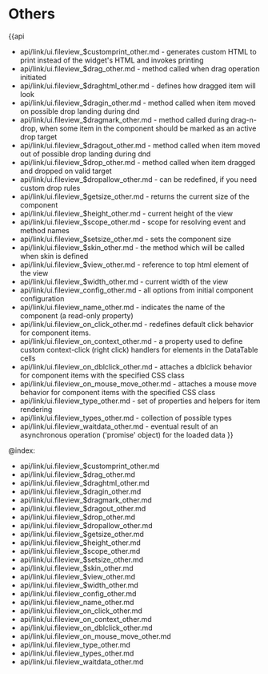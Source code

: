 Others
=======

{{api
- api/link/ui.fileview_$customprint_other.md - generates custom HTML to print instead of the widget's HTML and invokes printing
- api/link/ui.fileview_$drag_other.md - method called when drag operation initiated
- api/link/ui.fileview_$draghtml_other.md - defines how dragged item will look
- api/link/ui.fileview_$dragin_other.md - method called when item moved on possible drop landing during dnd
- api/link/ui.fileview_$dragmark_other.md - method called during drag-n-drop, when some item in the component should be marked as an active drop target
- api/link/ui.fileview_$dragout_other.md - method called when item moved out of possible drop landing during dnd
- api/link/ui.fileview_$drop_other.md - method called when item dragged and dropped on valid target
- api/link/ui.fileview_$dropallow_other.md - can be redefined, if you need custom drop rules
- api/link/ui.fileview_$getsize_other.md - returns the current size of the component
- api/link/ui.fileview_$height_other.md - current height of the view
- api/link/ui.fileview_$scope_other.md - scope for resolving event and method names
- api/link/ui.fileview_$setsize_other.md - sets the component size
- api/link/ui.fileview_$skin_other.md - the method which will be called when skin is defined
- api/link/ui.fileview_$view_other.md - reference to top html element of the view
- api/link/ui.fileview_$width_other.md - current width of the view
- api/link/ui.fileview_config_other.md - all options from initial component configuration
- api/link/ui.fileview_name_other.md - indicates the name of the component (a read-only property)
- api/link/ui.fileview_on_click_other.md - redefines default click behavior for component items.
- api/link/ui.fileview_on_context_other.md - a property used to define custom context-click (right click) handlers for elements in the DataTable cells<br>
- api/link/ui.fileview_on_dblclick_other.md - attaches a dblclick behavior for component items with the specified CSS class
- api/link/ui.fileview_on_mouse_move_other.md - attaches a mouse move behavior for component items with the specified CSS class
- api/link/ui.fileview_type_other.md - set of properties and helpers for item rendering
- api/link/ui.fileview_types_other.md - collection of possible types
- api/link/ui.fileview_waitdata_other.md - eventual result of an asynchronous operation ('promise' object) for the loaded data
}}

@index:
- api/link/ui.fileview_$customprint_other.md
- api/link/ui.fileview_$drag_other.md
- api/link/ui.fileview_$draghtml_other.md
- api/link/ui.fileview_$dragin_other.md
- api/link/ui.fileview_$dragmark_other.md
- api/link/ui.fileview_$dragout_other.md
- api/link/ui.fileview_$drop_other.md
- api/link/ui.fileview_$dropallow_other.md
- api/link/ui.fileview_$getsize_other.md
- api/link/ui.fileview_$height_other.md
- api/link/ui.fileview_$scope_other.md
- api/link/ui.fileview_$setsize_other.md
- api/link/ui.fileview_$skin_other.md
- api/link/ui.fileview_$view_other.md
- api/link/ui.fileview_$width_other.md
- api/link/ui.fileview_config_other.md
- api/link/ui.fileview_name_other.md
- api/link/ui.fileview_on_click_other.md
- api/link/ui.fileview_on_context_other.md
- api/link/ui.fileview_on_dblclick_other.md
- api/link/ui.fileview_on_mouse_move_other.md
- api/link/ui.fileview_type_other.md
- api/link/ui.fileview_types_other.md
- api/link/ui.fileview_waitdata_other.md


